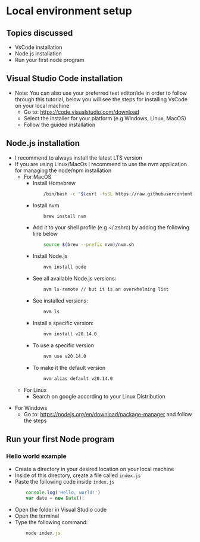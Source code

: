 # Local environment setup


## Topics discussed

- VsCode installation
- Node.js installation
- Run your first node program


## Visual Studio Code installation
* Note: You can also use your preferred text editor/ide in order to follow through this tutorial, below you will see the steps for installing VsCode on your local machine
    - Go to: https://code.visualstudio.com/download
    - Select the installer for your platform (e.g Windows, Linux, MacOS)
    - Follow the guided installation

## Node.js installation

- I recommend to always install the latest LTS version
- If you are using Linux/MacOs I recommend to use the nvm application for managing the node/npm installation
    - For MacOS
        * Install Homebrew
            ```bash
                /bin/bash -c "$(curl -fsSL https://raw.githubusercontent.com/Homebrew/install/master/install.sh)"
            ```
        * Install nvm
            ```bash
                brew install nvm
            ```
        * Add it to your shell profile (e.g ~/.zshrc) by adding the following line below 
            ```bash
                source $(brew --prefix nvm)/nvm.sh

            ```
        * Install Node.js
            ```bash
                nvm install node
            ```
        * See all available Node.js versions:
            ```bash
                nvm ls-remote // but it is an overwhelming list
            ```
        * See installed versions:
            ```bash
                nvm ls
            ```
        * Install a specific version:
            ```bash
                nvm install v20.14.0
            ```
        * To use a specific version
            ```bash
                nvm use v20.14.0
            ```
        * To make it the default version
            ```bash
                nvm alias default v20.14.0
            ```
    * For Linux
        * Search on google according to your Linux Distribution
* For Windows
    * Go to: https://nodejs.org/en/download/package-manager and follow the steps

## Run your first Node program

### Hello world example
- Create a directory in your desired location on your local machine
- Inside of this directory, create a file called `index.js`
- Paste the following code inside `index.js`
    ```javascript
        console.log('Hello, world!')
        var date = new Date();
    ```
- Open the folder in Visual Studio code
- Open the terminal
- Type the following command:
    ```javascript
        node index.js
    ```